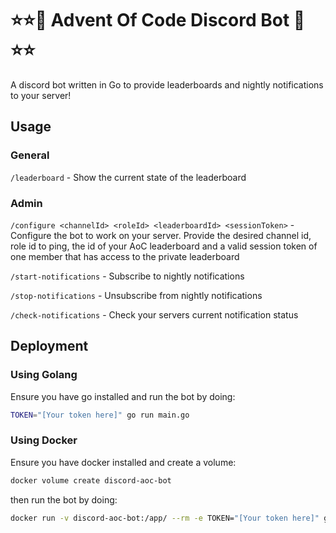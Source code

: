 # ⭐⭐🎄 Advent Of Code Discord Bot 🎄⭐⭐

A discord bot written in Go to provide leaderboards and nightly notifications to your server!

## Usage 

### General
`/leaderboard` - Show the current state of the leaderboard

### Admin
`/configure <channelId> <roleId> <leaderboardId> <sessionToken>` - Configure the bot to work on your server. Provide the desired channel id, role id to ping, the id of your AoC leaderboard and a valid session token of one member that has access to the private leaderboard

`/start-notifications` - Subscribe to nightly notifications

`/stop-notifications` - Unsubscribe from nightly notifications

`/check-notifications` - Check your servers current notification status

## Deployment
### Using Golang
Ensure you have go installed and run the bot by doing:
```sh
TOKEN="[Your token here]" go run main.go
```

### Using Docker
Ensure you have docker installed and create a volume:
```sh
docker volume create discord-aoc-bot
```
then run the bot by doing:
```sh
docker run -v discord-aoc-bot:/app/ --rm -e TOKEN="[Your token here]" ghcr.io/dustin-ward/advent-of-code-discord:latest
```
